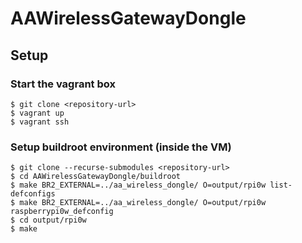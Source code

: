 # AAWirelessGatewayDongle

## Setup

### Start the vagrant box
```
$ git clone <repository-url>
$ vagrant up
$ vagrant ssh
```

### Setup buildroot environment (inside the VM)
```
$ git clone --recurse-submodules <repository-url>
$ cd AAWirelessGatewayDongle/buildroot
$ make BR2_EXTERNAL=../aa_wireless_dongle/ O=output/rpi0w list-defconfigs
$ make BR2_EXTERNAL=../aa_wireless_dongle/ O=output/rpi0w raspberrypi0w_defconfig
$ cd output/rpi0w
$ make
```
